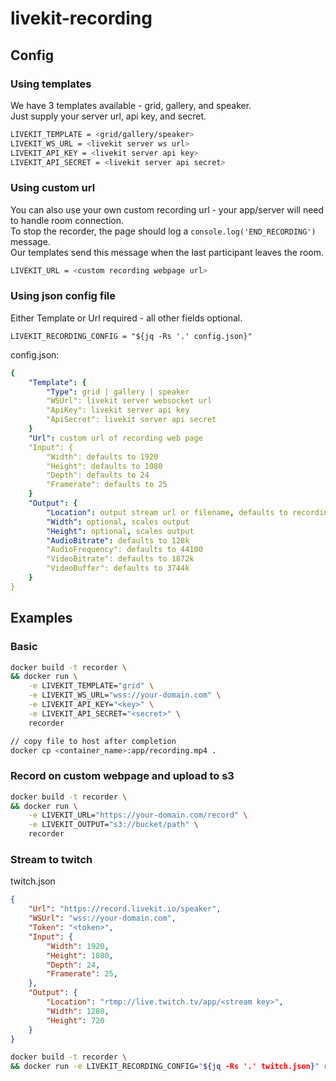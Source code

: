# livekit-recording

## Config

### Using templates

We have 3 templates available - grid, gallery, and speaker.  
Just supply your server url, api key, and secret.
```bash
LIVEKIT_TEMPLATE = <grid/gallery/speaker>
LIVEKIT_WS_URL = <livekit server ws url>
LIVEKIT_API_KEY = <livekit server api key>
LIVEKIT_API_SECRET = <livekit server api secret>
```

### Using custom url

You can also use your own custom recording url - your app/server will need to handle room connection.  
To stop the recorder, the page should log a `console.log('END_RECORDING')` message.  
Our templates send this message when the last participant leaves the room. 

```bash
LIVEKIT_URL = <custom recording webpage url>
```

### Using json config file

Either Template or Url required - all other fields optional.
```
LIVEKIT_RECORDING_CONFIG = "${jq -Rs '.' config.json}"
```
config.json:
```yaml
{
    "Template": {
        "Type": grid | gallery | speaker
        "WSUrl": livekit server websocket url
        "ApiKey": livekit server api key
        "ApiSecret": livekit server api secret
    }
    "Url": custom url of recording web page
    "Input": {
        "Width": defaults to 1920
        "Height": defaults to 1080
        "Depth": defaults to 24
        "Framerate": defaults to 25
    }
    "Output": {
        "Location": output stream url or filename, defaults to recording.mp4
        "Width": optional, scales output
        "Height": optional, scales output
        "AudioBitrate": defaults to 128k
        "AudioFrequency": defaults to 44100
        "VideoBitrate": defaults to 1872k
        "VideoBuffer": defaults to 3744k
    }
}
```

## Examples

### Basic

```bash
docker build -t recorder \
&& docker run \
    -e LIVEKIT_TEMPLATE="grid" \
    -e LIVEKIT_WS_URL="wss://your-domain.com" \
    -e LIVEKIT_API_KEY="<key>" \
    -e LIVEKIT_API_SECRET="<secret>" \
    recorder

// copy file to host after completion
docker cp <container_name>:app/recording.mp4 .
```

### Record on custom webpage and upload to s3

```bash
docker build -t recorder \
&& docker run \
    -e LIVEKIT_URL="https://your-domain.com/record" \
    -e LIVEKIT_OUTPUT="s3://bucket/path" \
    recorder
```

### Stream to twitch

twitch.json
```json
{
    "Url": "https://record.livekit.io/speaker",
    "WSUrl": "wss://your-domain.com",
    "Token": "<token>",
    "Input": {
        "Width": 1920,
        "Height": 1080,
        "Depth": 24,
        "Framerate": 25,
    },
    "Output": {
        "Location": "rtmp://live.twitch.tv/app/<stream key>",
        "Width": 1280,
        "Height": 720
    }
}
```

```bash
docker build -t recorder \
&& docker run -e LIVEKIT_RECORDING_CONFIG="${jq -Rs '.' twitch.json}" recorder
```
